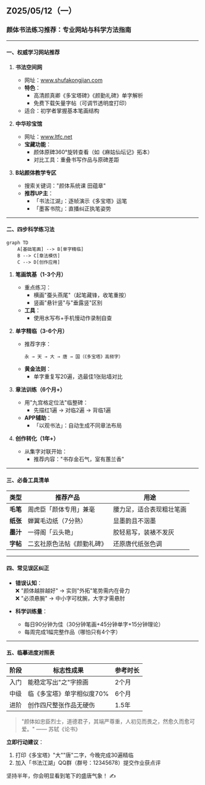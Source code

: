 ## Z025/05/12（一）

### **颜体书法练习推荐：专业网站与科学方法指南**

---

#### **一、权威学习网站推荐**
1. **书法空间网**  
   - 网址：www.shufakongjian.com  
   - **特色**：  
     - 高清颜真卿《多宝塔碑》《颜勤礼碑》单字解析  
     - 免费下载矢量字帖（可调节透明度打印）  
   - 适合：初学者掌握基本笔画结构  

2. **中华珍宝馆**  
   - 网址：www.ltfc.net  
   - **宝藏功能**：  
     - 颜体原碑360°旋转查看（如《麻姑仙坛记》拓本）  
     - 对比工具：重叠书写作品与原碑差距  

3. **B站颜体教学专区**  
   - 搜索关键词："颜体系统课 田蕴章"  
   - **推荐UP主**：  
     - 「书法江湖」：逐帧演示《多宝塔》运笔  
     - 「墨客书院」：直播纠正执笔姿势  

---

#### **二、四步科学练习法**
```mermaid
graph TD
    A[基础笔画] --> B[单字精临]
    B --> C[章法模仿]
    C --> D[创作应用]
```

1. **笔画筑基（1-3个月）**  
   - 重点练习：  
     - 横画"蚕头燕尾"（起笔藏锋，收笔重按）  
     - 竖画"悬针竖"与"垂露竖"区别  
   - **工具**：  
     - 使用水写布+手机慢动作录制自查  

2. **单字精临（3-6个月）**  
   - 推荐字序：  
     ```text
     永 → 天 → 大 → 唐 → 国（《多宝塔》高频字）
     ```
   - **黄金法则**：  
     - 单字重复写20遍，选最佳1张贴墙对比  

3. **章法训练（6个月+）**  
   - 用"九宫格定位法"临整碑：  
     - 先描红1遍 → 对临2遍 → 背临1遍  
   - **APP辅助**：  
     - 「以观书法」：自动生成不同章法布局  

4. **创作转化（1年+）**  
   - 从集字对联开始：  
     - 推荐内容："书存金石气，室有蕙兰香"  

---

#### **三、必备工具清单**
| 类型 | 推荐产品 | 用途 |  
|------|----------|------|  
| **毛笔** | 周虎臣「颜体专用」兼毫 | 腰力足，适合表现粗壮笔画 |  
| **纸张** | 蝉翼毛边纸（7分熟） | 显墨韵且不洇墨 |  
| **墨汁** | 一得阁「云头艳」 | 胶轻易写，装裱不发灰 |  
| **字帖** | 二玄社原色法帖《颜勤礼碑》 | 还原唐代纸张色调 |  

---

#### **四、常见误区纠正**
- **错误认知**：  
  ❌ "颜体越胖越好" → 实则"外拓"笔势需内在骨力  
  ❌ "必须悬腕" → 中小字可枕腕，大字才需悬肘  

- **科学训练量**：  
  - 每日90分钟为佳（30分钟笔画+45分钟单字+15分钟理论）  
  - 每周完成1幅完整作品（哪怕只有4个字）  

---

#### **五、临摹进度对照表**
| 阶段 | 标志性成果 | 参考时长 |  
|------|------------|----------|  
| 入门 | 能稳定写出"之"字捺画 | 2个月 |  
| 中级 | 临《多宝塔》单字相似度70% | 6个月 |  
| 进阶 | 创作四尺整张作品无硬伤 | 1.5年 |  

> "颜体如忠臣烈士，道德君子，其端严尊重，人初见而畏之，然愈久而愈可爱。" —— 苏轼《论书》  

**立即行动建议**：  
1. 打印《多宝塔》"大""唐"二字，今晚完成30遍精临  
2. 加入「书法江湖」QQ群（群号：12345678）提交作业获点评  

坚持半年，你会明显看到笔下的盛唐气象！ ✍️
